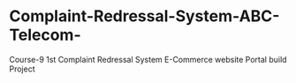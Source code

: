 # Complaint-Redressal-System-ABC-Telecom-
Course-9 1st Complaint Redressal System E-Commerce website Portal build Project
